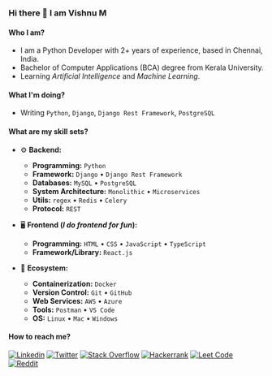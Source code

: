 ### Hi there 👋 I am Vishnu M
<!-- <img src="https://komarev.com/ghpvc/?username=vu3tpz" alt="vu3tpz" /> -->

#### Who I am?

- I am a Python Developer with 2+ years of experience, based in Chennai, India.
- Bachelor of Computer Applications (BCA) degree from Kerala University.
- Learning _Artificial Intelligence_ and _Machine Learning_.

#### What I'm doing?

- Writing `Python`, `Django`, `Django Rest Framework`, `PostgreSQL`

#### What are my skill sets?

- ⚙️ **Backend:**

    - **Programming:** `Python`
    - **Framework:** `Django` • `Django Rest Framework`
    - **Databases:** `MySQL` • `PostgreSQL`
    - **System Architecture:** `Monolithic` • `Microservices`
    - **Utils:** `regex` • `Redis` • `Celery`
    - **Protocol:** `REST`
 
- 🖥 **Frontend (_I do frontend for fun_):**

    - **Programming:** `HTML` • `CSS` • `JavaScript` • `TypeScript`
    - **Framework/Library:** `React.js`

- 🎡 **Ecosystem:**

    - **Containerization:** `Docker`
    - **Version Control:** `Git` • `GitHub`
    - **Web Services:** `AWS` • `Azure`
    - **Tools:** `Postman` • `VS Code`
    - **OS:** `Linux` • `Mac` • `Windows`

#### How to reach me?

[![Linkedin](https://img.shields.io/badge/Linkedin-0c67c2?style=for-the-badge&logo=linkedin&logoColor=white)](https://www.linkedin.com/in/vishnu029/)
[![Twitter](https://img.shields.io/badge/Twitter-000000?style=for-the-badge&logo=x&logoColor=white)](https://twitter.com/its_me_vmk)
[![Stack Overflow](https://img.shields.io/badge/Stack_Overflow-FE7A16?style=for-the-badge&logo=stack-overflow&logoColor=white)](https://stackoverflow.com/users/23533370/vishnu-m)
[![Hackerrank](https://img.shields.io/badge/hackerrank-1da84b?style=for-the-badge&logo=hackerrank&logoColor=white)](https://www.hackerrank.com/profile/vishnuvmk029)
[![Leet Code](https://img.shields.io/badge/leetcode-292929?style=for-the-badge&logo=leetcode&logoColor=white)](https://leetcode.com/vu3tpz/)
[![Reddit](https://img.shields.io/badge/Reddit-ff4400?style=for-the-badge&logo=reddit&logoColor=white)](https://www.reddit.com/user/vu3tpz/)
